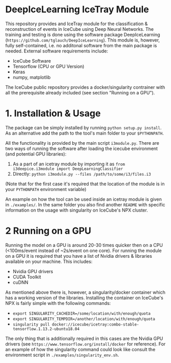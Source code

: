 # DeepIceLearning IceTray Module

This repository provides and IceTray module for the classification & reconstruction of events in IceCube using Deep Neural Networks. The training and testing is done using the software package DeepIceLearning (`https://github.com/tglauch/DeepIceLearning`). This module is, however, fully self-contained, i.e. no additonal software from the main package is needed. External software requirements include:
- IceCube Software
- Tensorflow (CPU or GPU Version)
- Keras
- numpy, matplotlib

The IceCube public repository provides a docker/singularity contrainer with all the prerequisite already included (see section "Running on a GPU").

# 1. Installation & Usage

The package can be simply installed by running `python setup.py install`. As an alternative add the path to the tool's main folder to your `$PYTHONPATH`. 

All the functionality is provided by the main script `i3module.py`. There are two ways of running the software after loading the icecube environment (and potential GPU libraries):

1. As a part of an icetray module by importing it as `from i3deepice.i3module import DeepLearningClassifier`
2. Directly: `python i3module.py --files /path/to/some/i3/files.i3 `

(Note that for the first case it's required that the location of the module is in your `PYTHONPATH` environment variable)

An example on how the tool can be used inside an icetray module is given in `./examples/`. In the same folder you also find another `README` with specific information on the usage with singularity on IceCube's NPX cluster.


# 2 Running on a GPU

Running the model on a GPU is around 20-30 times quicker then on a CPU (<100ms/event instead of ~2s/event on one core). For running the module on a GPU it is required that you have a list of Nvidia drivers & libraries available on your machine. 
This includes:
  - Nvidia GPU drivers
  - CUDA Toolkit
  - cuDNN
  
As mentioned above there is, however, a singularity/docker container which has a working version of the libraries. Installing the container on IceCube's NPX is fairly simple with the following commands:

  - `export SINGULARITY_CACHEDIR=/some/location/with/enough/quota`
  - `export SINGULARITY_TEMPDIR=/another/location/with/enough/quota`
  - `singularity pull docker://icecube/icetray:combo-stable-tensorflow.1.13.2-ubuntu18.04`
 
 The only thing that is additionally required in this cases are the Nvidia GPU drivers (see `https://www.tensorflow.org/install/docker` for reference). For an example of how the singularity command could look like consult the environment script in `./examples/singularity_env.sh`.
